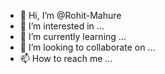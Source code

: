 - 👋 Hi, I’m @Rohit-Mahure
- 👀 I’m interested in ...
- 🌱 I’m currently learning ...
- 💞️ I’m looking to collaborate on ...
- 📫 How to reach me ...

<!---
Rohit-Mahure/Rohit-Mahure is a ✨ special ✨ repository because its `README.md` (this file) appears on your GitHub profile.
You can click the Preview link to take a look at your changes.
--->
